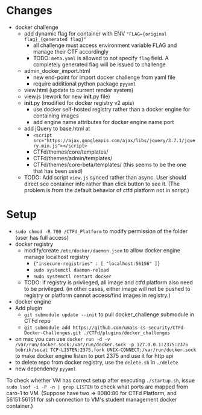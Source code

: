 # Changes

- docker challenge
  - add dynamic flag for container with ENV ```"FLAG={original flag}_{generated flag}"```
    - all challenge must access environment variable FLAG and manage their CTF accordingly
    - TODO: ```meta.yaml``` is allowed to not specify ```flag``` field. A completely generated flag will be issued to challenge
  - admin_docker_import.html
    - new end-point for import docker challenge from yaml file
    - require additional python package ```pyyaml```
  - view.html (update to current render system)
  - view.js (rework for new __init__.py file)
  - __init__.py (modified for docker registry v2 apis)
    - use docker self-hosted registry rather than a docker engine for containing images
    - add engine name attributes for docker engine name:port
  - add jQuery to base.html at 
    - ```<script src="https://ajax.googleapis.com/ajax/libs/jquery/3.7.1/jquery.min.js"></script>```
    - CTFd/themes/core/templates/
    - CTFd/themes/admin/templates/
    - CTFd/themes/core-beta/templates/ (this seems to be the one that has been used)
  - TODO: Add script ```view.js``` synced rather than async. User should direct see container info rather than click button to see it. (The problem is from the default behavior of ctfd platform not in script.)

# Setup

- `sudo chmod -R 700 /CTFd_Platform` to modify permission of the folder (user has full access)
- docker registry
  - modify/create ```/etc/docker/daemon.json``` to allow docker engine manage localhost registry
    - ```{"insecure-registries" : [ "localhost:56156" ]}``` 
    - ```sudo systemctl daemon-reload```
    - ```sudo systemctl restart docker```
  - TODO: if registry is privileged, all image and ctfd platform also need to be privileged. (in other cases, either image will not be pushed to registry or platform cannot access/find images in registry.)
- docker engine
- Add plugin
  - `git submodule update --init` to pull docker_challenge submodule in CTFd repo
  - ```git submodule add https://github.com/umass-cs-security/CTFd-Docker-Challenges.git ./CTFd/plugins/docker_challenges```
- on mac you can use ```docker run -d -v /var/run/docker.sock:/var/run/docker.sock -p 127.0.0.1:2375:2375 bobrik/socat TCP-LISTEN:2375,fork UNIX-CONNECT:/var/run/docker.sock``` to make docker engine listen to port 2375 and use it for http api
- to delete repo from docker registry, use the ```delete.sh``` in ```./delete```
- new dependency ```pyyaml```

To check whether VM has correct setup after executing `./startup.sh`, issue `sudo lsof -i -P -n | grep LISTEN` to check what ports are mapped from caro-1 to VM. (Suppose have two => 8080:80 for CTFd Platform, and 56151:56151 for ssh connection to VM's student management docker container.)